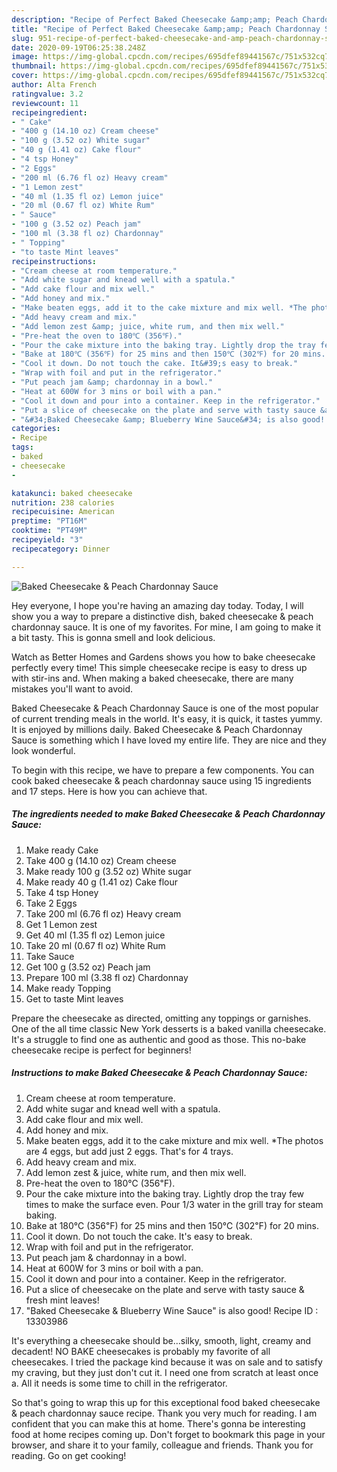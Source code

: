 ```yaml
---
description: "Recipe of Perfect Baked Cheesecake &amp;amp; Peach Chardonnay Sauce"
title: "Recipe of Perfect Baked Cheesecake &amp;amp; Peach Chardonnay Sauce"
slug: 951-recipe-of-perfect-baked-cheesecake-and-amp-peach-chardonnay-sauce
date: 2020-09-19T06:25:38.248Z
image: https://img-global.cpcdn.com/recipes/695dfef89441567c/751x532cq70/baked-cheesecake-peach-chardonnay-sauce-recipe-main-photo.jpg
thumbnail: https://img-global.cpcdn.com/recipes/695dfef89441567c/751x532cq70/baked-cheesecake-peach-chardonnay-sauce-recipe-main-photo.jpg
cover: https://img-global.cpcdn.com/recipes/695dfef89441567c/751x532cq70/baked-cheesecake-peach-chardonnay-sauce-recipe-main-photo.jpg
author: Alta French
ratingvalue: 3.2
reviewcount: 11
recipeingredient:
- " Cake"
- "400 g (14.10 oz) Cream cheese"
- "100 g (3.52 oz) White sugar"
- "40 g (1.41 oz) Cake flour"
- "4 tsp Honey"
- "2 Eggs"
- "200 ml (6.76 fl oz) Heavy cream"
- "1 Lemon zest"
- "40 ml (1.35 fl oz) Lemon juice"
- "20 ml (0.67 fl oz) White Rum"
- " Sauce"
- "100 g (3.52 oz) Peach jam"
- "100 ml (3.38 fl oz) Chardonnay"
- " Topping"
- "to taste Mint leaves"
recipeinstructions:
- "Cream cheese at room temperature."
- "Add white sugar and knead well with a spatula."
- "Add cake flour and mix well."
- "Add honey and mix."
- "Make beaten eggs, add it to the cake mixture and mix well. *The photos are 4 eggs, but add just 2 eggs. That&#39;s for 4 trays."
- "Add heavy cream and mix."
- "Add lemon zest &amp; juice, white rum, and then mix well."
- "Pre-heat the oven to 180℃ (356℉)."
- "Pour the cake mixture into the baking tray. Lightly drop the tray few times to make the surface even. Pour 1/3 water in the grill tray for steam baking."
- "Bake at 180℃ (356℉) for 25 mins and then 150℃ (302℉) for 20 mins."
- "Cool it down. Do not touch the cake. It&#39;s easy to break."
- "Wrap with foil and put in the refrigerator."
- "Put peach jam &amp; chardonnay in a bowl."
- "Heat at 600W for 3 mins or boil with a pan."
- "Cool it down and pour into a container. Keep in the refrigerator."
- "Put a slice of cheesecake on the plate and serve with tasty sauce &amp; fresh mint leaves!"
- "&#34;Baked Cheesecake &amp; Blueberry Wine Sauce&#34; is also good! Recipe ID : 13303986"
categories:
- Recipe
tags:
- baked
- cheesecake
- 

katakunci: baked cheesecake  
nutrition: 238 calories
recipecuisine: American
preptime: "PT16M"
cooktime: "PT49M"
recipeyield: "3"
recipecategory: Dinner

---
```



![Baked Cheesecake &amp; Peach Chardonnay Sauce](https://img-global.cpcdn.com/recipes/695dfef89441567c/751x532cq70/baked-cheesecake-peach-chardonnay-sauce-recipe-main-photo.jpg)

Hey everyone, I hope you're having an amazing day today. Today, I will show you a way to prepare a distinctive dish, baked cheesecake &amp; peach chardonnay sauce. It is one of my favorites. For mine, I am going to make it a bit tasty. This is gonna smell and look delicious.

Watch as Better Homes and Gardens shows you how to bake cheesecake perfectly every time! This simple cheesecake recipe is easy to dress up with stir-ins and. When making a baked cheesecake, there are many mistakes you&#39;ll want to avoid.

Baked Cheesecake &amp; Peach Chardonnay Sauce is one of the most popular of current trending meals in the world. It's easy, it is quick, it tastes yummy. It is enjoyed by millions daily. Baked Cheesecake &amp; Peach Chardonnay Sauce is something which I have loved my entire life. They are nice and they look wonderful.


To begin with this recipe, we have to prepare a few components. You can cook baked cheesecake &amp; peach chardonnay sauce using 15 ingredients and 17 steps. Here is how you can achieve that.

<!--inarticleads1-->

##### The ingredients needed to make Baked Cheesecake &amp; Peach Chardonnay Sauce:

1. Make ready  Cake
1. Take 400 g (14.10 oz) Cream cheese
1. Make ready 100 g (3.52 oz) White sugar
1. Make ready 40 g (1.41 oz) Cake flour
1. Take 4 tsp Honey
1. Take 2 Eggs
1. Take 200 ml (6.76 fl oz) Heavy cream
1. Get 1 Lemon zest
1. Get 40 ml (1.35 fl oz) Lemon juice
1. Take 20 ml (0.67 fl oz) White Rum
1. Take  Sauce
1. Get 100 g (3.52 oz) Peach jam
1. Prepare 100 ml (3.38 fl oz) Chardonnay
1. Make ready  Topping
1. Get to taste Mint leaves


Prepare the cheesecake as directed, omitting any toppings or garnishes. One of the all time classic New York desserts is a baked vanilla cheesecake. It&#39;s a struggle to find one as authentic and good as those. This no-bake cheesecake recipe is perfect for beginners! 

<!--inarticleads2-->

##### Instructions to make Baked Cheesecake &amp; Peach Chardonnay Sauce:

1. Cream cheese at room temperature.
1. Add white sugar and knead well with a spatula.
1. Add cake flour and mix well.
1. Add honey and mix.
1. Make beaten eggs, add it to the cake mixture and mix well. *The photos are 4 eggs, but add just 2 eggs. That&#39;s for 4 trays.
1. Add heavy cream and mix.
1. Add lemon zest &amp; juice, white rum, and then mix well.
1. Pre-heat the oven to 180℃ (356℉).
1. Pour the cake mixture into the baking tray. Lightly drop the tray few times to make the surface even. Pour 1/3 water in the grill tray for steam baking.
1. Bake at 180℃ (356℉) for 25 mins and then 150℃ (302℉) for 20 mins.
1. Cool it down. Do not touch the cake. It&#39;s easy to break.
1. Wrap with foil and put in the refrigerator.
1. Put peach jam &amp; chardonnay in a bowl.
1. Heat at 600W for 3 mins or boil with a pan.
1. Cool it down and pour into a container. Keep in the refrigerator.
1. Put a slice of cheesecake on the plate and serve with tasty sauce &amp; fresh mint leaves!
1. &#34;Baked Cheesecake &amp; Blueberry Wine Sauce&#34; is also good! Recipe ID : 13303986


It&#39;s everything a cheesecake should be…silky, smooth, light, creamy and decadent! NO BAKE cheesecakes is probably my favorite of all cheesecakes. I tried the package kind because it was on sale and to satisfy my craving, but they just don&#39;t cut it. I need one from scratch at least once a. All it needs is some time to chill in the refrigerator. 

So that's going to wrap this up for this exceptional food baked cheesecake &amp; peach chardonnay sauce recipe. Thank you very much for reading. I am confident that you can make this at home. There's gonna be interesting food at home recipes coming up. Don't forget to bookmark this page in your browser, and share it to your family, colleague and friends. Thank you for reading. Go on get cooking!
